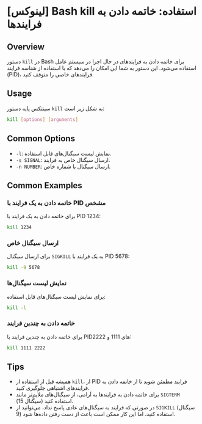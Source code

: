 # [لینوکس] Bash kill استفاده: خاتمه دادن به فرایندها

## Overview
دستور `kill` در Bash برای خاتمه دادن به فرایندهای در حال اجرا در سیستم عامل استفاده می‌شود. این دستور به شما این امکان را می‌دهد که با استفاده از شناسه فرایند (PID)، فرایندهای خاصی را متوقف کنید.

## Usage
سینتکس پایه دستور `kill` به شکل زیر است:

```bash
kill [options] [arguments]
```

## Common Options
- `-l`: نمایش لیست سیگنال‌های قابل استفاده.
- `-s SIGNAL`: ارسال سیگنال خاص به فرایند.
- `-n NUMBER`: ارسال سیگنال با شماره خاص.

## Common Examples
### خاتمه دادن به یک فرایند با PID مشخص
برای خاتمه دادن به یک فرایند با PID 1234:

```bash
kill 1234
```

### ارسال سیگنال خاص
برای ارسال سیگنال `SIGKILL` به یک فرایند با PID 5678:

```bash
kill -9 5678
```

### نمایش لیست سیگنال‌ها
برای نمایش لیست سیگنال‌های قابل استفاده:

```bash
kill -l
```

### خاتمه دادن به چندین فرایند
برای خاتمه دادن به چندین فرایند با PIDهای 1111 و 2222:

```bash
kill 1111 2222
```

## Tips
- همیشه قبل از استفاده از `kill`، از PID فرایند مطمئن شوید تا از خاتمه دادن به فرایندهای اشتباهی جلوگیری کنید.
- برای خاتمه دادن به فرایندها به آرامی، از سیگنال‌های ملایم‌تر مانند `SIGTERM` (سیگنال 15) استفاده کنید.
- در صورتی که فرایند به سیگنال‌های عادی پاسخ نداد، می‌توانید از `SIGKILL` (سیگنال 9) استفاده کنید، اما این کار ممکن است باعث از دست رفتن داده‌ها شود.